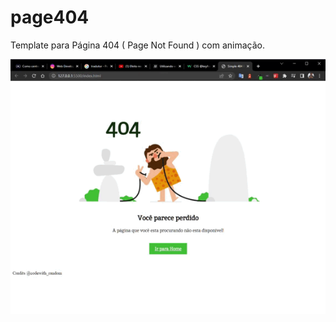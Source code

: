 # page404

Template para Página 404 ( Page Not Found ) com animação.

![alt text](https://github.com/Bxstars/page404/blob/master/Simple%20404%20Error%20Page%20-%20Google%20Chrome%202022-08-30%2015-14-39.gif "GIF page404")



